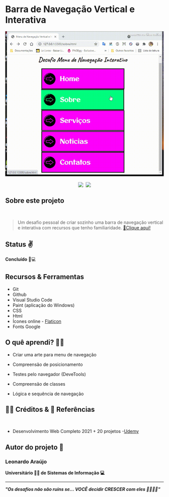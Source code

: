 <h1>Barra de Navegação Vertical e Interativa</h1>

<img src="demost/menu-demostracao.gif" aling="center">
<br>

<div align=center>

 <img src="https://github-readme-stats.vercel.app/api?username=araujoleonardo310&theme=dark&show_icons=true" height="150em" align=center>&nbsp;
    <img src="https://github-readme-stats.vercel.app/api/top-langs/?username=araujoleonardo310&layout=compact" height="150em" align=center>

</div>


## Sobre este projeto
<br>

> Um desafio pessoal de criar sozinho uma barra de navegação vertical e interativa com recursos que tenho familiaridade. <a href="https://araujoleonardo310.github.io/menu-navegacao-vertical/">🔗Clique aqui!</a>

## Status ✌️

 **Concluído** 🚀💻

## Recursos & Ferramentas 

* Git<br>
* Github<br>
* Visual Studio Code<br>
* Paint (aplicação do Windows)<br>
* CSS<br>
* Html
* Ícones online - [Flaticon](https://www.flaticon.com/br/)
* Fonts Google

## O quê aprendi? 🙋‍♂️

* Criar uma arte para menu de navegação<br>

* Compreensão de posicionamento<br>

* Testes pelo navegador (DeveTools)

* Compreensão de classes<br>

* Lógica e sequência de navegação<br>


## 🐧🖖 Créditos & 🔗 Referências 
<br>

- Desenvolvimento Web Completo 2021 + 20 projetos -[Udemy](https://www.udemy.com/share/101WqG2@Pm1KfUtjSVcKdEFLAHJOVBRuSlc=/)

## Autor do projeto 👊

### Leonardo Araújo <br>
**Universitário 🧑‍🎓 de Sistemas de Informação 💻**
<hr>

***"Os desafios não são ruins se... VOCÊ decidir CRESCER com eles 🌠✨🚶‍♂️"*** 

